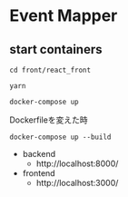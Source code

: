# Event Mapper

## start containers
```
cd front/react_front
```

```
yarn
```

```
docker-compose up 
```
Dockerfileを変えた時
```
docker-compose up --build 
```
* backend
  * http://localhost:8000/
* frontend
  * http://localhost:3000/
